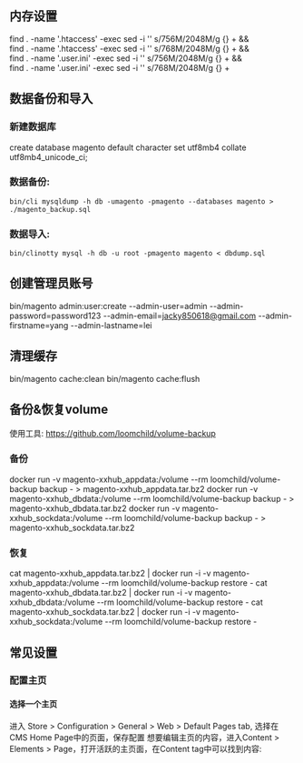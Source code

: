 ## 内存设置
find . -name '.htaccess' -exec sed -i '' s/756M/2048M/g {} + && \
find . -name '.htaccess' -exec sed -i '' s/768M/2048M/g {} + && \
find . -name '.user.ini' -exec sed -i '' s/756M/2048M/g {} + && \
find . -name '.user.ini' -exec sed -i '' s/768M/2048M/g {} +


## 数据备份和导入

### 新建数据库
create database magento default character set utf8mb4 collate utf8mb4_unicode_ci;

### 数据备份:
``` bin/cli mysqldump -h db -umagento -pmagento --databases magento > ./magento_backup.sql ```

### 数据导入:

``` bin/clinotty mysql -h db -u root -pmagento magento < dbdump.sql ```


## 创建管理员账号
bin/magento admin:user:create --admin-user=admin --admin-password=password123 --admin-email=jacky850618@gmail.com --admin-firstname=yang  --admin-lastname=lei

## 清理缓存
bin/magento cache:clean
bin/magento cache:flush


## 备份&恢复volume
使用工具: https://github.com/loomchild/volume-backup

### 备份
docker run -v magento-xxhub_appdata:/volume --rm loomchild/volume-backup backup - > magento-xxhub_appdata.tar.bz2
docker run -v magento-xxhub_dbdata:/volume --rm loomchild/volume-backup backup - > magento-xxhub_dbdata.tar.bz2
docker run -v magento-xxhub_sockdata:/volume --rm loomchild/volume-backup backup - > magento-xxhub_sockdata.tar.bz2

### 恢复
cat magento-xxhub_appdata.tar.bz2 | docker run -i -v magento-xxhub_appdata:/volume --rm loomchild/volume-backup restore -
cat magento-xxhub_dbdata.tar.bz2 | docker run -i -v magento-xxhub_dbdata:/volume --rm loomchild/volume-backup restore -
cat magento-xxhub_sockdata.tar.bz2 | docker run -i -v magento-xxhub_sockdata:/volume --rm loomchild/volume-backup restore -

## 常见设置
### 配置主页

#### 选择一个主页
进入 Store > Configuration > General > Web > Default Pages tab, 选择在CMS Home Page中的页面，保存配置
想要编辑主页的内容，进入Content > Elements > Page，打开活跃的主页面，在Content tag中可以找到内容:




